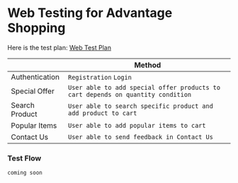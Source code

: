 # Web Testing for Advantage Shopping

Here is the test plan:
[Web Test Plan](https://docs.google.com/document/d/1oU78H_9FmlmMTU3WVqW3NN3osW5u6ObV6VzFCtJd7nY/edit?usp=sharing)

|                |Method                        |
|----------------|-------------------------------|
|Authentication|`Registration` `Login`|
|Special Offer|`User able to add special offer products to cart depends on quantity condition`|
|Search Product|`User able to search specific product and add product to cart`|
|Popular Items|`User able to add popular items to cart`|
|Contact Us|`User able to send feedback in Contact Us`|

### Test Flow
`coming soon`

